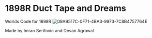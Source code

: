 # 1898R Duct Tape and Dreams
Worlds Code for 1898R
![09A9517C-0F71-4BA3-9973-7C8B4757764E](https://github.com/ImranSerifovic/1898R-Worlds/assets/116844006/515f543e-c472-4c43-acda-8d60c8af7c27)

Made by Imran Serifovic and Devan Agrawal
